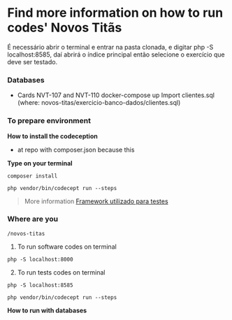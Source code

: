 # Find more information on how to run codes' **Novos Titãs**

É necessário abrir o terminal e entrar na pasta clonada, e digitar php -S localhost:8585, daí abrirá o índice principal então selecione o exercício que deve ser testado.

### Databases
- Cards NVT-107 and NVT-110
docker-compose up
Import clientes.sql (where: novos-titas/exercicio-banco-dados/clientes.sql)

### To prepare environment

**How to install the codeception**
* at repo with composer.json because this

**Type on your terminal**
```
composer install
```

```
php vendor/bin/codecept run --steps
```

> More information
[Framework utilizado para testes](https://codeception.com/)

### Where are you
```
/novos-titas

```

1. To run software codes on terminal
```
php -S localhost:8000

```

2. To run tests codes on terminal
```
php -S localhost:8585

```
```
php vendor/bin/codecept run --steps

```
**How to run with databases**

